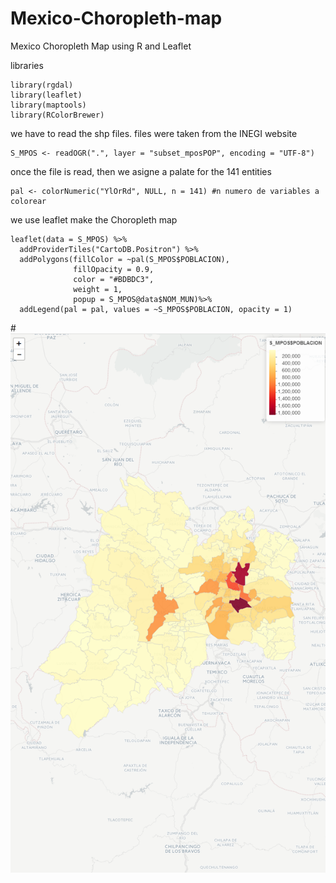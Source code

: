 # Mexico-Choropleth-map
Mexico Choropleth Map using R and Leaflet

libraries 
```{r}
library(rgdal)
library(leaflet)
library(maptools)
library(RColorBrewer)
```
we have to read the shp files. files were taken from the INEGI website
```{r}
S_MPOS <- readOGR(".", layer = "subset_mposPOP", encoding = "UTF-8")
```
once the file is read, then we asigne a palate for the 141 entities
```{r}
pal <- colorNumeric("YlOrRd", NULL, n = 141) #n numero de variables a colorear
```

we use leaflet make the Choropleth map
```{r}
leaflet(data = S_MPOS) %>%
  addProviderTiles("CartoDB.Positron") %>%
  addPolygons(fillColor = ~pal(S_MPOS$POBLACION), 
              fillOpacity = 0.9, 
              color = "#BDBDC3",
              weight = 1, 
              popup = S_MPOS@data$NOM_MUN)%>%
  addLegend(pal = pal, values = ~S_MPOS$POBLACION, opacity = 1)
```
#![alt tag](https://github.com/edroga/Mexico-Choropleth-map/blob/master/choropleth.png)
